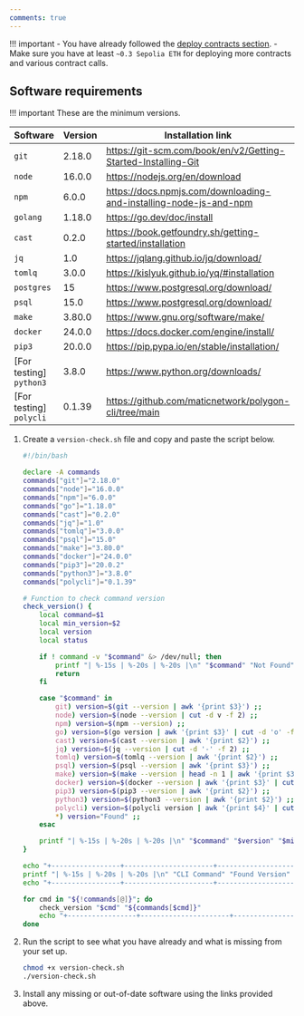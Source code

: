```yaml
---
comments: true
---
```


!!! important
    - You have already followed the [deploy contracts section](../contracts/prerequisites.md).
    - Make sure you have at least `~0.3 Sepolia ETH` for deploying more contracts and various contract calls.

## Software requirements

!!! important
    These are the minimum versions.

| Software | Version | Installation link |
| --- | --- | --- |
| `git` | 2.18.0 | https://git-scm.com/book/en/v2/Getting-Started-Installing-Git |
| `node` | 16.0.0 | https://nodejs.org/en/download |
| `npm` | 6.0.0 | https://docs.npmjs.com/downloading-and-installing-node-js-and-npm |
| `golang` | 1.18.0 | https://go.dev/doc/install |
| `cast` | 0.2.0 | https://book.getfoundry.sh/getting-started/installation |
| `jq` | 1.0 | https://jqlang.github.io/jq/download/ |
| `tomlq` | 3.0.0 | https://kislyuk.github.io/yq/#installation |
| `postgres` | 15 | https://www.postgresql.org/download/ |
| `psql` | 15.0 | https://www.postgresql.org/download/ |
| `make` | 3.80.0 | https://www.gnu.org/software/make/ |
| `docker` | 24.0.0 | https://docs.docker.com/engine/install/ |
| `pip3` | 20.0.0 | https://pip.pypa.io/en/stable/installation/ |
| [For testing] `python3` | 3.8.0 | https://www.python.org/downloads/ |
| [For testing] `polycli` | 0.1.39 | https://github.com/maticnetwork/polygon-cli/tree/main |

1. Create a `version-check.sh` file and copy and paste the script below. 

    ```bash
    #!/bin/bash

    declare -A commands
    commands["git"]="2.18.0"
    commands["node"]="16.0.0"
    commands["npm"]="6.0.0"
    commands["go"]="1.18.0"
    commands["cast"]="0.2.0"
    commands["jq"]="1.0"
    commands["tomlq"]="3.0.0"
    commands["psql"]="15.0"
    commands["make"]="3.80.0"
    commands["docker"]="24.0.0"
    commands["pip3"]="20.0.2"
    commands["python3"]="3.8.0"
    commands["polycli"]="0.1.39"

    # Function to check command version
    check_version() {
        local command=$1
        local min_version=$2
        local version
        local status

        if ! command -v "$command" &> /dev/null; then
            printf "| %-15s | %-20s | %-20s |\n" "$command" "Not Found" "$min_version"
            return
        fi

        case "$command" in
            git) version=$(git --version | awk '{print $3}') ;;
            node) version=$(node --version | cut -d v -f 2) ;;
            npm) version=$(npm --version) ;;
            go) version=$(go version | awk '{print $3}' | cut -d 'o' -f 2) ;;
            cast) version=$(cast --version | awk '{print $2}') ;;
            jq) version=$(jq --version | cut -d '-' -f 2) ;;
            tomlq) version=$(tomlq --version | awk '{print $2}') ;;
            psql) version=$(psql --version | awk '{print $3}') ;;
            make) version=$(make --version | head -n 1 | awk '{print $3}') ;;
            docker) version=$(docker --version | awk '{print $3}' | cut -d ',' -f 1) ;;
            pip3) version=$(pip3 --version | awk '{print $2}') ;;
            python3) version=$(python3 --version | awk '{print $2}') ;;
            polycli) version=$(polycli version | awk '{print $4}' | cut -d '-' -f 1 | sed 's/v//') ;;
            *) version="Found" ;;
        esac

        printf "| %-15s | %-20s | %-20s |\n" "$command" "$version" "$min_version"
    }

    echo "+-----------------+----------------------+----------------------+"
    printf "| %-15s | %-20s | %-20s |\n" "CLI Command" "Found Version" "Minimum Version"
    echo "+-----------------+----------------------+----------------------+"

    for cmd in "${!commands[@]}"; do
        check_version "$cmd" "${commands[$cmd]}"
        echo "+-----------------+----------------------+----------------------+"
    done
    ```
    
2. Run the script to see what you have already and what is missing from your set up.
    
    ```bash
    chmod +x version-check.sh
    ./version-check.sh
    ```

3. Install any missing or out-of-date software using the links provided above.